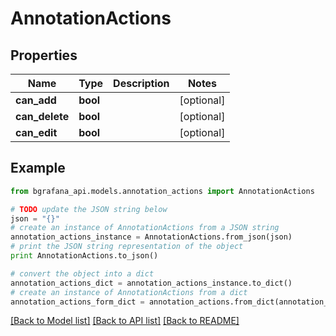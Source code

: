 # AnnotationActions


## Properties
Name | Type | Description | Notes
------------ | ------------- | ------------- | -------------
**can_add** | **bool** |  | [optional] 
**can_delete** | **bool** |  | [optional] 
**can_edit** | **bool** |  | [optional] 

## Example

```python
from bgrafana_api.models.annotation_actions import AnnotationActions

# TODO update the JSON string below
json = "{}"
# create an instance of AnnotationActions from a JSON string
annotation_actions_instance = AnnotationActions.from_json(json)
# print the JSON string representation of the object
print AnnotationActions.to_json()

# convert the object into a dict
annotation_actions_dict = annotation_actions_instance.to_dict()
# create an instance of AnnotationActions from a dict
annotation_actions_form_dict = annotation_actions.from_dict(annotation_actions_dict)
```
[[Back to Model list]](../README.md#documentation-for-models) [[Back to API list]](../README.md#documentation-for-api-endpoints) [[Back to README]](../README.md)


